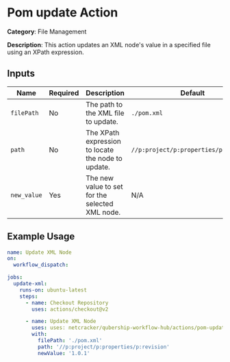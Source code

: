 # Pom update Action

**Category**: File Management

**Description**: This action updates an XML node's value in a specified file using an XPath expression.

## Inputs

| Name         | Required  | Description                                                                                     | Default                                   |
|--------------|-----------|-------------------------------------------------------------------------------------------------|-------------------------------------------|
| `filePath`   | No        | The path to the XML file to update.                                                             | `./pom.xml`                               |
| `path`       | No        | The XPath expression to locate the node to update.                                              | `//p:project/p:properties/p:revision`     |
| `new_value`   | Yes       | The new value to set for the selected XML node.                                                 | N/A                                       |

## Example Usage

```yaml
name: Update XML Node
on:
  workflow_dispatch:

jobs:
  update-xml:
    runs-on: ubuntu-latest
    steps:
      - name: Checkout Repository
        uses: actions/checkout@v2

      - name: Update XML Node
        uses: uses: netcracker/qubership-workflow-hub/actions/pom-update@main
        with:
          filePath: './pom.xml'
          path: '//p:project/p:properties/p:revision'
          newValue: '1.0.1'
